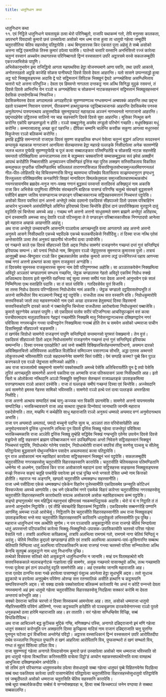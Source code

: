 ```yaml
---
title: धातुनिधान कथा

---
```

धातुनिधान कथा  
११. एवं निट्ठिते धातुनिधाने यावतायुकं ठत्वा थेरो परिनिब्बुतो, राजापि यथाकम्मं गतो, तेपि मनुस्सा कालकता, अपरभागे पियदासो कुमारो छत्तं उस्सापेत्वा असोको नाम धम्म राजा हुत्वा ता धातुयो गहेत्वा जम्बुदीपे चतुरासीतिया चेतिय सहस्सेसु पतिट्ठापेसि। कथं बिण्दुसारस्स किर एकसतं पुत्ता अहेसुं ते सब्बे असोको अत्तना सद्धिं एकमातिकं तिस्स कुमारं ठपेत्वा घातेसि। घातेन्तो चत्तारि वस्सानि अनभिसित्तो रज्‍जं कारेत्वा चतुन्‍नं वस्सानं अच्‍चयेन तथागतस्स परिनिब्बानतो द्विन्‍नं वस्ससतानं उपरि अट्ठारसमे वस्से सकलजम्बुदीपे एकरज्‍जाभिसेकं पापुणि।  
अभिसेकानुभावेन इमा राजिद्धियो आगता महापथविया हेट्ठा योजनप्पमाणे आणा पवत्ति, तथा उपरि आकासे, अनोतत्तदहतो अट्ठहि काजेहि सोळस पानीयघटे दिवसे दिवसे देवता आहरन्ति। यतो सासने उप्पन्‍नसद्धो हुत्वा अट्ठ घटे भिक्खुसङ्घस्स अदासि द्वे घटे सट्ठिमत्तानं तिपिटक भिक्खुनं द्वेघटे अग्गमहेसिया असण्धिमित्ताय चत्तारो घटे अत्तना परिभुञ्‍जि। देवता एव हिमवन्ते नागलता दन्तकट्ठ नाम अत्थि सिनिद्धा मुदुकं रसवन्तं, तं दिवसे दिवसे आभिरन्ति येन रञ्‍ञो च अग्गमहेसिया च सोळसन्‍नं नाटकसहस्सानं सट्ठिमत्तानं भिक्खुसहस्सानं देवसिकं दन्तपोणकिच्‍चं निप्फज्‍जि।  
देवसिकमेवस्स देवता अगदामलकं अगदहरीटकं सुवण्णवण्णञ्‍च गण्धसम्पन्‍नं अम्बपक्‍कं आहरन्ति तथा छद्दन्त दहतो पञ्‍चवण्णं निवासन पारुपणं, पीतकवण्णं हत्थपुञ्छनक पट्टंदिब्बञ्‍चजानकं आहरन्ति देवसिकमेव पनस्स अनुलेपगण्धं पारुपनत्थाय असुत्तमयिकं सुमनपुप्फपटं महारहञ्‍च अञ्‍जनं नागभवनतो नागराजानो आहरन्ति। छद्दन्तदहेयेव उट्ठितस्स सालिनो नव चाह सहस्सानि दिवसे दिवसे सुवा आहरन्ति। मूसिका नित्थुस कणे करोन्ति एकोपि खण्डतण्डुलो न होति। रञ्‍ञो सब्बट्ठानेसु अयमेव तण्डुलो परिभोगं गच्छति। मधुमक्खिका मधुं करोन्ति। कम्मारसालासु अच्छा कूटं पहरन्ति। दीपिका चम्मानि चालेन्ति करवीक सकुणा आगत्त्वा मधुरस्सरं विकुजेन्ता रञ्‍ञो बलिकम्मं करोन्ति।  
इमाहि इद्धीहि समन्‍नागतो राजाएक दिवसं सुवण्ण सङ्खलिक बण्धनं पेसेत्वा चतुन्‍नं बुद्धानं अधिगत रूपदस्सनं कप्पायुकं महाकाळ नागराजानं आनयित्वा सेतच्छत्तस्स हेट्ठा महारहे पल्‍लङ्के निसीदापेत्वा अनेक सतवण्णेहि जलज थलज पुप्फेहि सुवण्णपुप्फेहि च पूजं कत्वा सब्बालङ्कार पतिमण्डितेहि च सोळसहि नाटक सहस्सेहि समन्ततो परिक्खिपित्वा अनन्तञाणस्स ताव मे सद्धम्मवर चक्‍कवत्तिनो सम्मासम्बुद्धस्स रूपं इमेसं अक्खीनं आपाथं करोहीति निब्बत्तासीति अनुब्यञ्‍जन पतिमण्डितं द्वत्तिंस महा पुरिस लक्खण सस्सिरीकताय विकसित कमलुप्फल पुण्डरीक पतिमण्डितमिव सलिलतलं तारागणरंसिजाल विसरविप्फुतसोभासमुज्‍जलमिवगगनतलं नील-पीत-लोहितादि भेद विचित्तवण्णरंसि विनद्ध ब्यामप्पभा परिक्खेप विलासिताय सञ्झप्पभानुराग इण्दधनु विज्‍जुल्‍लता परिक्खित्तमिव कनकगिरि सिखरं नानाविराग विमलकेतुमाला समुज्‍जलितचारुमत्थकसोभं नयनरसायनमिव ब्रह्मदेव-मनुज नाग-यक्ख गणानं बुद्धरूपं पस्सन्तो सत्तदिवसं अक्खिपूजं नाम अकासि  
राजा किर अभिसेकं पापुणित्वा तीणियेव संवच्छरानि बाहिरक पासण्डं परिगण्हि चतुत्थे संवच्छरे बुद्धसासने पसीदिनं ब्राह्मण जातिय पासण्डानञ्‍च पण्डरङ्ग परिब्बाजकानञ्‍च सट्ठिसहस्समत्तानं निच्‍चभत्तं पट्ठपेसि।  
असोको पितरा पवत्तितं दानं अत्तनो अन्तेपुरे तथेव ददमानो एकदिवसं सीहपञ्‍जरे ठितो उपसम परिबाहिरेन आचारेन भुञ्‍जमाने असंयतिण्द्रिये अविनित इरियापथे दिस्वा चिन्तेसि ईदिसं दानं उपपरिक्खित्वा युत्तट्ठाने दातुं वट्टतिति एवं चिन्तेत्वा अमच्‍चे आह। गच्छथ भणे अत्तनो अत्तनो साधुसम्मते समण ब्राह्मणे अन्तेपुरं अतिहरथ, दानं दस्सामाति अमच्‍चा साधु देवाति रञ्‍ञो पटिस्सुत्वा ते ते पण्डरङ्ग परिब्बाजकाजीवक निगण्ठादयो आनेत्वा इमे महाराज अम्हाकं अरहन्तोति आहंसु।  
अथ राजा अन्तेपुरे उच्‍चावचानि आसनानि पञ्‍ञापेत्व आगच्छन्तूति वत्वा आगतागते आह अत्तनो अत्तनो अनुरूपे आसने निसीदथाति एकच्‍चे भद्दपीठके एकच्‍चे फलकपीठकेसे निसीदिंसु। तं दिस्वा राजा नत्थि एतेसं अन्तेसारोति ञत्वा तेसं अनुरूपं खादनीयं भोजनीयं दत्वा उय्योजेसि।  
एवं गच्छन्ते काले एक दिवसं सीहपञ्‍जरे ठितो अद्दस निग्रोध सामणेरं राजङ्गणेन गच्छन्तं दन्तं गुत्तं सन्तिण्द्रियं इरियापथ सम्पन्‍नं। को पनायं निग्रोधो नाम, बिण्दुसार रञ्‍ञो जेट्ठपुत्तस्स सुमनराज कुमारस्स पुत्तो। तत्रायं आनुपुब्बी कथा-बिण्दुसार रञ्‍ञो किर दुब्बलकालेयेव असोक कुमारो अत्तना लद्धं उज्‍जेनिरज्‍जं पहाय आगन्त्वा सब्बं नगरं अत्तनो हत्थगतं कत्वा सुमन राजकुमारं अग्गहेसि।  
तं दिवसमेव सुमनस्स राजकुमारस्स सुमना नाम देवी परिपुण्णगब्भा अहोसि। सा अञ्‍ञातकवेसेन निक्खमित्वा अविदूरे अञ्‍ञतरं चण्डालगामं सण्धाय गच्छन्ति, जेट्ठक चण्डालस्स गेहतो अविदूरे एकस्मिं निग्रोध रुक्खे अधिवत्थाय देवताय इतो सुमनेति वहन्तिया सद्दं सुत्वा तस्सा समीपं गता देवता अत्तनो आनुभावेन एकं सालं निम्मिणित्वा एत्थ वसाहिति पदासि। सा तं सालं पाविसि। गतदिवसेयेव पुत्तं विजायि।  
सा तस्स निग्रोध देवताय परिग्गहितत्ता निग्रोधोत्वेव नामं अकासि। जेट्ठक चण्डालो दट्ठदिवसतोप्पभूति तं अत्तनो सामिधीतरं विय मञ्‍ञमानो निबद्धं वट्टं पट्ठपेसि। राजधीता तत्थ सत्त वस्सानि वसि। निग्रोधकुमारोपि सत्तवस्सिको जातो तदा महावरुणत्थेरो नाम एको अरहा दारकस्स हेतुसम्पदं दिस्वा विहरमानो सत्तवस्सिकोदानि दारको कालो नं पब्बाजेतुन्ति चिन्तेत्वा राजधीतया आरोचापेत्वा निग्रोधकुमारं पब्बाजेसि। कुमारो खुरग्गेयेव अरहत्तं पापुणि। सो एकदिवसं पातोव सरीरं पटिजग्गित्वा आचरियुपज्झानं वत्तं कत्वा पत्तचीवरमादाय मातुउपासिकाय गेहद्वारं गच्छामीति निक्खमि मातु निवेसनट्ठानञ्‍चस्स दक्खिणद्वारेन नगरं पविसित्वा नगरमज्झेन गन्त्वा पाचीनद्वारेन निक्खमित्वा गन्तब्बं होति तेन च समयेन असोको धम्मराजा पाचीन दिसाभिमुखो सीहपञ्‍जरे चङ्कमति।  
तं खणंयेव सिग्रोधो सामणेरो राजङ्गणं पापुणि सन्तिण्द्रियो सन्तमानसो युगमत्तं पेक्खमानो। तेन वुत्तं। एकदिवसं सीहपञ्‍जरे ठितो अद्दस निग्रोधसामणेरं राजङ्गणेन गच्छन्तं दन्तं गुत्तं सन्तिण्द्रियं इरियापथ सम्पन्‍नन्ति। दिस्वा पनस्स एतदहोसि? अयं जनो सब्बोपि विक्खित्तचित्तोहन्तमगपटिभागो, अयम्पन दारको अविक्खित्तचित्तो अतिवियस्स अलोकित विलोकितं सम्मिञ्‍जन पसारणञ्‍च सोभति, अद्धा एतस्स अब्भन्तरे लोकुत्तरधम्मो भविस्सतीति रञ्‍ञो सहदस्सनेनेव सामणेरे चित्तं पसीदि। पेमं सण्ठहि कस्मा? पुब्बे किर पुञ्‍ञ करणकाले एस रञ्‍ञो जेट्ठभाता वाणिजको अहोसि।  
अथ राजा सञ्‍जातपेमो सबहुमानो सामणेरं पक्‍कोसथाति अमच्‍चे पेसेसि अतिचिरायतीति पुन द्वे तयो पेसेसि तुरितं आगच्छतूति सामरणेरो अत्तनो पकतिया एव अगमासि राजा पतिरूपासनं ञत्वा निसीदथाति आह। इतो चितो च ओलोकेत्वा नत्थिदानि अञ्‍ञो भिक्खुति समुस्सित सेतच्छत्तं राजपळ्लङ्कं उपसङ्कमित्वा पत्तगहणत्थाय रञ्‍ञो आकारं दस्सेसि। राजा तं पल्‍लङ्कं समीपं गच्छन्तं दिस्वा एवं चिन्तेसि। अज्‍जेवदानि अयं सामणेरो इमस्स गेहस्स सामिको भविस्सति। सामणेरो रञ्‍ञो हत्थे पत्तं दत्वा पल्‍लङ्कं अभरुहित्वा निसीदि।  
राजा अत्तनो अत्थाय सम्पादितं सब्बं यागु-कज्‍जक भत्त विकतिं उपनामेसि। सामणेरो अत्तनो यापनमत्तमेव सम्पटिच्छि। भत्तकिच्‍चावसाने राजा आह सत्थारा तुम्हाकं दिन्‍नोवादं जानाथाति जानमि महाराज एकदेसेनाति। तात, मय्हम्पि नं कथेहीति साधु महाराजाति रञ्‍ञो अनुरूपं धम्मपदे अप्पमाद वग्गं अनुमोदनत्थाय अभासि।  
राजा पन अप्पमादो अमतपदं, पमादो मच्‍चुनो पदन्ति सुत्व च, अञ्‍ञातं तात परियोसापेहीति आह अनुमोदनावसाने द्वत्तिंस धुरभत्तानि लभित्वा पुन दिवसे द्वत्तिंस भिक्खु गहेत्वा राजन्तेपुरं पविसित्वा भत्तकिच्‍चमकासि राजा अञ्‍ञेपि द्वत्तिंस भिक्खु तुम्हेहि सद्धिंयेव भिक्खं गण्हन्तूति एतेनेव उपायेन दिवसे दिवसे वड्ढापेन्ते सट्ठि सहस्सानं ब्राह्मण परिब्बाजकानं भत्तं उपच्छिण्दित्वा अन्तो निवेसने सट्ठिसहस्सानं भिक्खुनं निच्‍चभत्तं पट्ठपेसि, निग्रोधत्थेर गतेनेव पसादेन, निग्रोधत्थेरोपि राजानं सपरिसं तीसु सरणेसु पञ्‍चसु च सीलेसु पतिट्ठापेत्वा बुद्धसासने पोथुज्‍जनिकेन पसादेन अचलप्पसादं कत्वा पतिट्ठापेसि।  
पुन राज असोकारामं नाम महाविहारं कारपेत्वा सट्ठिसहस्सानं भिक्खूनं भत्तं पट्ठपेसि। सकलजम्बुदीपे चतुरासीतिया नगरसहस्सेसु चतुरासीति विहारसहस्सानि कारापेसि। चतुरासीति चेतियसहस्स पतिमण्डितानि धम्मेनेव नो अधम्मेन, एकदिवसं किर राजा असोकारामे महादानं दत्वा सट्ठिसहस्स सङ्खस्स भिक्खुसङ्घस्स मज्झे निसज्‍ज सङ्घं चतूहि पव्चयेहि पवारेत्वा इमं पञ्हं पुच्छि भन्ते भगवतो देसित धम्मो नाम कित्तको होतीति। महाराज नव अङ्गानि, खण्दतो चतुरासीति धम्मक्खण्ध सहस्सानीति।  
राजा धम्मे पसीदित्वा एकेकं धम्मक्खण्धं एकेकेन विहारेन पूजेस्सामीति एकदिवसमेव छन्‍नवुति कोटिधनं विस्सज्‍जेत्वा अमच्‍चे आणापेसि। एथ भणे एकेकस्मिं नगरे एकमेकं विहारं कारेन्ता चतुरासीतिया नगरसहस्सेसु चतुरासीति विहारसहस्सानि कारापेथाति सयञ्‍च असोकारामे असोक महाविहारत्थाय कम्मं पट्ठपेसि।  
सङ्घो इण्दगुत्तत्थेरं नाम महिद्धियं महानुभावं खीणासवं नवकम्माधिट्ठायकं अदासि। थेरो यं यं न निट्ठाति तं तं अत्तनो आनुभावेन निट्ठापेसि। एवं तीहि संवच्छरेहि विहारकम्मं निट्ठापेसि। एकदिवसमेव सब्बनगरेहि पण्णानि आगमिंसु अमच्‍चा रञ्‍ञो आरोचेसुं। निट्ठितानि देव चतुरासीति विहारसहस्सानीति अथ राजा भिक्खुसङ्घं उपसङ्कमित्वा भन्ते मया चतुरासीति विहारसहस्सानि कारितानि धातुयोकुतो लभिस्सामीति पुच पुच्छि।  
महाराज धातुनिधानं नाम अत्थीति सुणोम। न पन पञ्‍ञायति असुकाट्ठानेति राजा राजगहे चेतियं भिण्दापेत्वा धातुं अपस्सन्तो पटिपाकतियं कारेत्वा भिक्खु-भिक्खुनियो-उपासक-उपासिकायोति चतस्सो परिसा गहेत्वा वेसालिं गतो। तत्रापि अलभित्वा कपिळवत्थुं, तत्रापि अलभित्वा रामगामं गतो, रामगामे नागा चेतियं भिण्दितुं न अदंसु। चेतिये निपतित कुद्दालो खण्डाखण्डं होति एवं तत्रापि अलभित्वा अल्‍लकप्पं-पावं-कुसिनारन्ति सब्बत्थ चेतियाति भिण्दित्वा धातुं अलभित्वा पटिपाकतिकानि कत्वा राजगहं गन्त्वा चतस्सो परिसा सन्‍निपातेत्वा अत्थि केनचि सुतपुब्बं असुकट्ठाने नाम धातु निधानन्ति पुच्छि।  
तत्थेको विसंवस्स सतिको थेरो असुकट्ठाने धातुनिधानन्ति न जानामि। मय्हं पन पितामहत्थेरो मयि सत्तवस्सिककाले मालाचङ्गोटकं गाहापेत्वा एहि सामणेर, असुक गच्छन्तरे पासानथूपो अत्थि, तत्थ गच्छामाति गन्त्वा पूजेत्वा इमं ठानं उपधारेतुं वट्टति सामणेरोति आह। अहं एत्तकमेव जानामि महाराजाति आह।  
राजा एतदेव ठानन्ति वत्वा गच्छे हरापेत्वा पासाणथूपं पंसुञ्‍च अपनेत्वा हेट्ठा सुधाभूमिं अद्दस। ततो सुधञ्‍च इट्ठकायो च हरापेत्वा अनुपुब्बेन परिवेणा ओरुय्ह सत्त रतनवालिकं असीति हत्थानि च कट्ठरूपानि सम्परिवत्तन्तानि अद्दस। सो यक्ख दासके पक्‍कोसापेत्वा बलिकम्मं कारेत्वापि नेव अन्तं न कोटिं पन्‍नन्तो देवता नमस्समानो अहं इमा धातुयो गहेत्वा चतुरासीतिया विहारसहस्सेसु निदहित्वा सक्‍कारं करोमि मा देवता अन्तरायं करेन्तूति आह।  
सक्‍को देवराजा चारिकं चरन्तो तं दिस्वा विस्सकम्मं आमन्तेत्वा आह। तात, असोको धम्मराजा धातुयो नीहरिस्सामीति परिवेणं ओतिण्णो, गन्त्वा कट्ठरूपानि हारेहीति सो पञ्‍चचूळगाम दारकवेसेनागन्त्वा रञ्‍ञो पुरतो धनुकहत्थो ठत्वा हारेमि महाराजाति आह। हर ताताति। सरं गहेत्वा सण्धिम्हियेव विज्झि, सब्बं विप्पकिरीयित्थ।  
अथ राजा आचिञ्‍जने बद्ध कुञ्‍चिक मुद्दिकं गण्हि, मणिक्खण्धं पस्सि, अनागते दळिद्दराजानो इमं मणिं गहेत्वा धातूनं सक्‍कारं करोन्तूति पन अक्खरानि दिस्वा कुज्झित्वा मादिसं नाम राजानं दळिद्दराजाति चत्तु युत्तन्ति पुनप्पुन घटेत्वा द्वारं विचरित्वा अन्तोगेहं पविट्ठो। अट्ठारस वस्साधिकानं द्विन्‍नं वस्ससतानं उपरि आरोपितदीपा तथेव पज्‍जलन्ति निलुप्पल पुप्फानि तं खणं आहरित्वा आरोपितानि विय, पुप्फसण्थरो तं खणं सण्थतो विय, गण्धा तं मुहुत्तं पिंसित्वा ठपिता विय।  
राजा सुवण्णपट्टं गहेत्वा अनागते पियदासोनाम कुमारो छत्तं उस्सापेत्वा असोको नाम धम्मराजा भविस्सति सो इमा धातुयो गहेत्वा वित्थारिका करिस्सतीति वाचेत्वा दिट्ठो’हं अय्योन महाकस्सपत्थेरेनाति वत्वा वामहत्थं आभुजित्वा दक्खिणहत्थेन अप्पोठेसि।  
सो तस्मिं ठाने परिचरणक धातुमत्तकमेव ठपेत्वा सेसधातुयो सब्बा गहेत्वा धातुघरं पुब्बे पिहितनयेनेव पिदहित्वा सब्बं यथा पकतियाव कारेत्वा उपरि पासाणचेतियं पतिट्ठापेत्वा चतुरासीतिया विहारसहस्सेसुधातुयो पतिट्ठापेसि एवं जम्बुदीपतले असोको धम्मराजा चतुरासिति चेतिय सहस्सानि कारापेसि।  
सब्बे थूपा सब्बलोकेकदीपा सब्बेसं ये सग्गमोक्खावहा च, हित्वा सब्बं किच्‍चमञ्‍ञं जनेन वण्दय्या ते सब्बथा सब्बकालन्ति।  